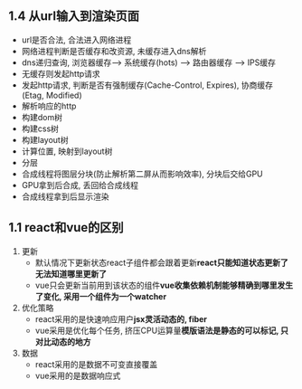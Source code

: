 ## 1.4 从url输入到渲染页面
- url是否合法, 合法进入网络进程
- 网络进程判断是否缓存和改资源, 未缓存进入dns解析
- dns递归查询, 浏览器缓存--> 系统缓存(hots) --> 路由器缓存 --> IPS缓存
- 无缓存则发起http请求
- 发起http请求, 判断是否有强制缓存(Cache-Control, Expires), 协商缓存(Etag, Modified)
- 解析响应的http
- 构建dom树
- 构建css树
- 构建layout树
- 计算位置, 映射到layout树
- 分层
- 合成线程将图层分块(防止解析第二屏从而影响效率), 分块后交给GPU
- GPU拿到后合成, 丢回给合成线程
- 合成线程拿到后显示渲染


## 1.1 react和vue的区别
1. 更新
   - 默认情况下更新状态react子组件都会跟着更新**react只能知道状态更新了无法知道哪里更新了**
   - vue只会更新当前用到该状态的组件**vue收集依赖机制能够精确到哪里发生了变化, 采用一个组件为一个watcher**
2. 优化策略
   - react采用的是快速响应用户**jsx灵活动态的, fiber**
   - vue采用是优化每个任务, 挤压CPU运算量**模版语法是静态的可以标记, 只对比动态的地方**
3. 数据
    - react采用的是数据不可变直接覆盖
    - vue采用的是数据响应式
